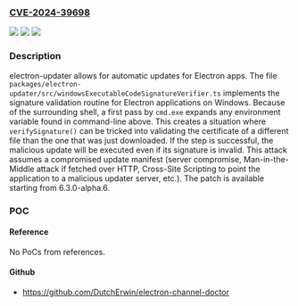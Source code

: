 ### [CVE-2024-39698](https://cve.mitre.org/cgi-bin/cvename.cgi?name=CVE-2024-39698)
![](https://img.shields.io/static/v1?label=Product&message=electron-builder&color=blue)
![](https://img.shields.io/static/v1?label=Version&message=%3D%20%3C%206.3.0-alpha.6%20&color=brighgreen)
![](https://img.shields.io/static/v1?label=Vulnerability&message=CWE-154%3A%20Improper%20Neutralization%20of%20Variable%20Name%20Delimiters&color=brighgreen)

### Description

electron-updater allows for automatic updates for Electron apps. The file `packages/electron-updater/src/windowsExecutableCodeSignatureVerifier.ts` implements the signature validation routine for Electron applications on Windows. Because of the surrounding shell, a first pass by `cmd.exe` expands any environment variable found in command-line above. This creates a situation where `verifySignature()` can be tricked into validating the certificate of a different file than the one that was just downloaded. If the step is successful, the malicious update will be executed even if its signature is invalid. This attack assumes a compromised update manifest (server compromise, Man-in-the-Middle attack if fetched over HTTP, Cross-Site Scripting to point the application to a malicious updater server, etc.). The patch is available starting from 6.3.0-alpha.6.

### POC

#### Reference
No PoCs from references.

#### Github
- https://github.com/DutchErwin/electron-channel-doctor

